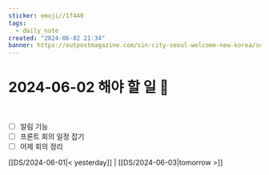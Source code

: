 ```yaml
---
sticker: emoji//1f440
tags:
  - daily_note
created: "2024-06-02 21:34"
banner: https://outpostmagazine.com/sin-city-seoul-welcome-new-korea/seoul-skyline-photo/
---
```

# 2024-06-02 해야 할 일 🎈

​
- [ ] 알림 기능
- [ ] 프론트 회의 일정 잡기
- [ ] 어제 회의 정리

[[DS/2024-06-01|< yesterday]] | [[DS/2024-06-03|tomorrow >]]